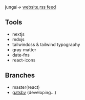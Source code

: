 jungai-> [website](https://www.jungai.me),[rss feed](https://jungai.me/rss/feed.xml)

## Tools

- nextjs
- mdxjs
- tailwindcss & tailwind typography
- gray-matter
- date-fns
- react-icons

## Branches

- master(react)
- [gatsby](https://github.com/jungai/jungai.me/tree/gatsby) (developing...)
